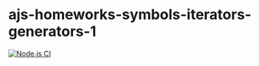 # ajs-homeworks-symbols-iterators-generators-1

[![Node.js CI](https://github.com/O-R-C/ajs-homeworks-symbols-iterators-generators-1/actions/workflows/node.js.yml/badge.svg)](https://github.com/O-R-C/ajs-homeworks-symbols-iterators-generators-1/actions/workflows/node.js.yml)
